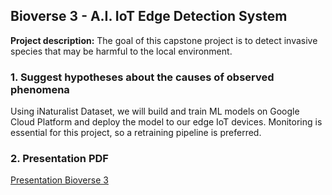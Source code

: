 ## Bioverse 3 - A.I. IoT Edge Detection System

**Project description:** The goal of this capstone project is to detect invasive species that may be harmful to the local environment. 

### 1. Suggest hypotheses about the causes of observed phenomena

Using iNaturalist Dataset, we will build and train ML models on Google Cloud Platform and deploy the model to our edge IoT devices. Monitoring is essential for this project, so a retraining pipeline is preferred. 

<!-- ```javascript
if (isAwesome){
  return true
}
``` -->
<!-- 
### 2. Google Cloud Server Process

```javascript
if (isAwesome){
  return true
}
``` -->

### 2. Presentation PDF

[Presentation Bioverse 3](/pdf/Presentation_Bioverse_3%202.pdf)
<!-- 
### 3. Provide a basis for further data collection through surveys or experiments

Sed ut perspiciatis unde omnis iste natus error sit voluptatem accusantium doloremque laudantium, totam rem aperiam, eaque ipsa quae ab illo inventore veritatis et quasi architecto beatae vitae dicta sunt explicabo. 

For more details see [GitHub Flavored Markdown](https://guides.github.com/features/mastering-markdown/). -->
